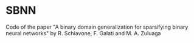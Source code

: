 # SBNN
Code of the paper "A binary domain generalization for sparsifying binary neural networks" by R. Schiavone, F. Galati and M. A. Zuluaga

